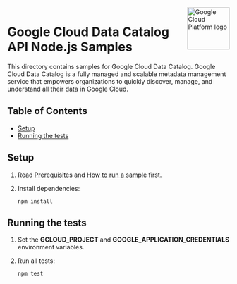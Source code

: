 <img src="https://avatars2.githubusercontent.com/u/2810941?v=3&s=96" alt="Google Cloud Platform logo" title="Google Cloud Platform" align="right" height="96" width="96"/>

# Google Cloud Data Catalog API Node.js Samples

This directory contains samples for Google Cloud Data Catalog. Google Cloud Data Catalog is a fully managed and scalable metadata management service that empowers organizations to quickly discover, manage, and understand all their data in Google Cloud.

## Table of Contents

* [Setup](#setup)
* [Running the tests](#running-the-tests)

## Setup

1.  Read [Prerequisites][prereq] and [How to run a sample][run] first.
1.  Install dependencies:

        npm install

[prereq]: ../../README.md#prerequisites
[run]: ../../README.md#how-to-run-a-sample

## Running the tests

1.  Set the **GCLOUD_PROJECT** and **GOOGLE_APPLICATION_CREDENTIALS** environment variables.

1.  Run all tests:

        npm test